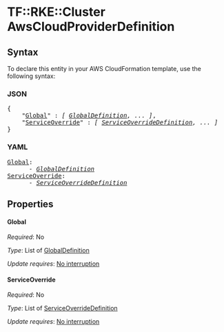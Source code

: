# TF::RKE::Cluster AwsCloudProviderDefinition

## Syntax

To declare this entity in your AWS CloudFormation template, use the following syntax:

### JSON

<pre>
{
    "<a href="#global" title="Global">Global</a>" : <i>[ <a href="globaldefinition.md">GlobalDefinition</a>, ... ]</i>,
    "<a href="#serviceoverride" title="ServiceOverride">ServiceOverride</a>" : <i>[ <a href="serviceoverridedefinition.md">ServiceOverrideDefinition</a>, ... ]</i>
}
</pre>

### YAML

<pre>
<a href="#global" title="Global">Global</a>: <i>
      - <a href="globaldefinition.md">GlobalDefinition</a></i>
<a href="#serviceoverride" title="ServiceOverride">ServiceOverride</a>: <i>
      - <a href="serviceoverridedefinition.md">ServiceOverrideDefinition</a></i>
</pre>

## Properties

#### Global

_Required_: No

_Type_: List of <a href="globaldefinition.md">GlobalDefinition</a>

_Update requires_: [No interruption](https://docs.aws.amazon.com/AWSCloudFormation/latest/UserGuide/using-cfn-updating-stacks-update-behaviors.html#update-no-interrupt)

#### ServiceOverride

_Required_: No

_Type_: List of <a href="serviceoverridedefinition.md">ServiceOverrideDefinition</a>

_Update requires_: [No interruption](https://docs.aws.amazon.com/AWSCloudFormation/latest/UserGuide/using-cfn-updating-stacks-update-behaviors.html#update-no-interrupt)

